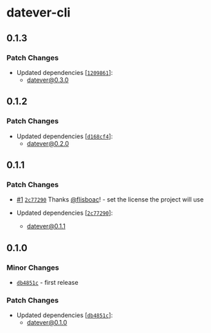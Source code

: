 # datever-cli

## 0.1.3

### Patch Changes

- Updated dependencies [[`1209861`](https://github.com/flisboac/datever/commit/12098616becf199d967ffaa011ce9733e038e7e3)]:
  - datever@0.3.0

## 0.1.2

### Patch Changes

- Updated dependencies [[`d168cf4`](https://github.com/flisboac/datever/commit/d168cf422c94e0a6a0978bc81d73a4f1abab9112)]:
  - datever@0.2.0

## 0.1.1

### Patch Changes

- [#1](https://github.com/flisboac/datever/pull/1) [`2c77290`](https://github.com/flisboac/datever/commit/2c77290b1a44596f43dfa8038419b3e1a55cc498) Thanks [@flisboac](https://github.com/flisboac)! - set the license the project will use

- Updated dependencies [[`2c77290`](https://github.com/flisboac/datever/commit/2c77290b1a44596f43dfa8038419b3e1a55cc498)]:
  - datever@0.1.1

## 0.1.0

### Minor Changes

- [`db4851c`](https://github.com/flisboac/datever/commit/db4851c103a598f3ef8f6ddc20d693b4e3ce104f) - first release

### Patch Changes

- Updated dependencies [[`db4851c`](https://github.com/flisboac/datever/commit/db4851c103a598f3ef8f6ddc20d693b4e3ce104f)]:
  - datever@0.1.0
